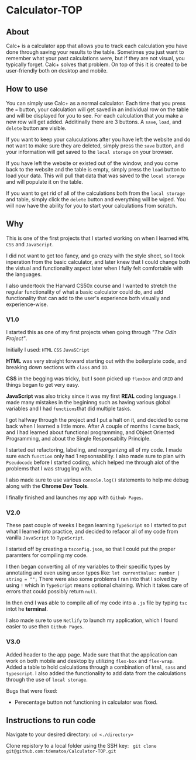 # Calculator-TOP

## About

Calc+ is a calculator app that allows you to track each calculation you have done through saving your results to the table. Sometimes you just want to remember what your past calculations were, but if they are not visual, you typically forget. Calc+ solves that problem. On top of this it is created to be user-friendly both on desktop and mobile.

## How to use

You can simply use Calc+ as a normal calculator. Each time that you press the `=` button, your calculation will get saved in an individual row on the table and will be displayed for you to see. For each calculation that you make a new row will get added. Additinally there are 3 buttons. A `save`, `load`, and `delete` button are visible.

If you want to keep your caluculations after you have left the website and do not want to make sure they are deleted, simply press the `save` button, and your information will get saved to the `local storage` on your browser.

If you have left the website or existed out of the window, and you come back to the website and the table is empty, simply press the `load` button to load your data. This will pull that data that was saved to the `local storage` and will populate it on the table.

If you want to get rid of all of the calculations both from the `local storage` and table, simply click the `delete` button and everything will be wiped. You will now have the ability for you to start your calculations from scratch.

## Why

This is one of the first projects that I started working on when I learned `HTML` `CSS` and `JavaScript`.

I did not want to get too fancy, and go crazy with the style sheet, so I took inperation from the basic calculator, and later knew that I could change both the vistual and functionality aspect later when I fully felt comfortable with the languages.

I also undertook the Harvard CS50x course and I wanted to stretch the regular functionality of what a basic calculator could do, and add functionality that can add to the user's experience both visually and experience-wise.

### V1.0

I started this as one of my first projects when going through _"The Odin Project"_.

Initially I used:
`HTML`
`CSS`
`JavaSCript`

**HTML** was very straight forward starting out with the boilerplate code, and breaking down sections with `class` and `ID`.

**CSS** in the begging was tricky, but I soon picked up `flexbox` and `GRID` and things began to get very easy.

**JavaScript** was also tricky since it was my first **REAL** coding language. I made many mistakes in the begininng such as having various global variables and I had `functions`that did multiple tasks.

I got halfway through the project and I put a halt on it, and decided to come back when I learned a little more. After A couple of months I came back, and I had learned about functional programming, and Object Oriented Programming, and about the Single Responsabilty Principle.

I started out refactoring, labeling, and reorganizng all of my code. I made sure each `function` only had 1 repsonsability. I also made sure to plan with `Pseudocode` before I started coding, which helped me through alot of the problems that I was struggling with.

I also made sure to use various `console.log()` statements to help me debug along with the **Chrome Dev Tools**.

I finally finished and launches my app with `Github Pages`.

### V2.0

These past couple of weeks I began learning `TypeScript` so I started to put what I learned into practice, and decided to refacor all of my code from vanilla `JavaScript` to `TypeScript`.

I started off by creating a `tsconfig.json`, so that I could put the proper paramters for compiling my code.

I then began converting all of my variables to their specific types by annotating and even using `union` types like:
`let currentValue: number | string = "";`
There were also some problems I ran into that I solved by using `!` which in `TypeScript` means optional chaining. Which it takes care of errors that could possibly return `null`.

In then end I was able to compile all of my code into a `.js` file by typing `tsc` intot he **terminal**.

I also made sure to use `Netlify` to launch my application, which I found easier to use then `Github Pages`.

### V3.0

Added header to the app page. Made sure that that the application can work on both mobile and desktop by utilizing `flex-box` and `flex-wrap`. Added a table to hold calculations through a combination of `html`, `sass` and `typescript`. I also added the functionality to add data from the calculations through the use of `local storage`.

Bugs that were fixed:

- Perecentage button not functioning in calculator was fixed.

## Instructions to run code

Navigate to your desired directory:
`cd <./directory>`

Clone repistory to a local folder using the SSH key:
` git clone git@github.com:tdematos/Calculator-TOP.git`
